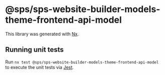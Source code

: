 # @sps/sps-website-builder-models-theme-frontend-api-model

This library was generated with [Nx](https://nx.dev).

## Running unit tests

Run `nx test @sps/sps-website-builder-models-theme-frontend-api-model` to execute the unit tests via [Jest](https://jestjs.io).
